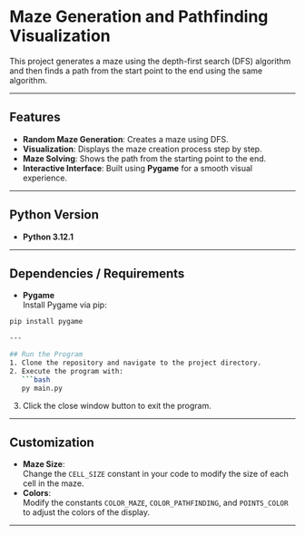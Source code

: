 # Maze Generation and Pathfinding Visualization

This project generates a maze using the depth-first search (DFS) algorithm and then finds a path from the start point to the end using the same algorithm.

---

## Features
- **Random Maze Generation**: Creates a maze using DFS.
- **Visualization**: Displays the maze creation process step by step.
- **Maze Solving**: Shows the path from the starting point to the end.
- **Interactive Interface**: Built using **Pygame** for a smooth visual experience.

---

## Python Version
- **Python 3.12.1**

---

## Dependencies / Requirements
- **Pygame**  
Install Pygame via pip:
```bash
pip install pygame

---

## Run the Program
1. Clone the repository and navigate to the project directory.
2. Execute the program with:
   ```bash
   py main.py
   ```
3. Click the close window button to exit the program.

---

## Customization
- **Maze Size**:  
  Change the `CELL_SIZE` constant in your code to modify the size of each cell in the maze.
- **Colors**:  
  Modify the constants `COLOR_MAZE`, `COLOR_PATHFINDING`, and `POINTS_COLOR` to adjust the colors of the display.

---
